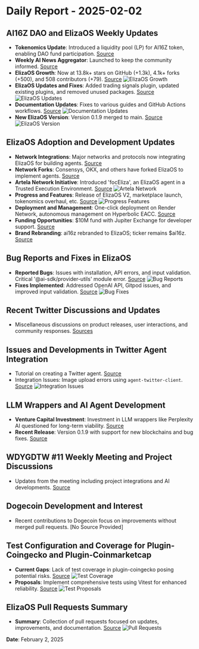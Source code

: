 # Daily Report - 2025-02-02

## AI16Z DAO and ElizaOS Weekly Updates

- **Tokenomics Update**: Introduced a liquidity pool (LP) for AI16Z token, enabling DAO fund participation. [Source](https://twitter.com/0xwitchy/status/1885996409989853553)
- **Weekly AI News Aggregator**: Launched to keep the community informed. [Source](https://twitter.com/0xwitchy/status/1885996405715857898)
- **ElizaOS Growth**: Now at 13.8k+ stars on GitHub (+1.3k), 4.1k+ forks (+500), and 508 contributors (+79). [Source](https://twitter.com/0xwitchy/status/1885996403610263943)
  ![ElizaOS Growth](https://pbs.twimg.com/media/GixiqawaIAAVnnI.jpg)
- **ElizaOS Updates and Fixes**: Added trading signals plugin, updated existing plugins, and removed unused packages. [Source](https://github.com/elizaOS/eliza/pull/3140)
  ![ElizaOS Updates](https://opengraph.githubassets.com/1/elizaOS/eliza/pull/3140)
- **Documentation Updates**: Fixes to various guides and GitHub Actions workflows. [Source](https://github.com/elizaOS/eliza/pull/3153)
  ![Documentation Updates](https://opengraph.githubassets.com/1/elizaOS/eliza/pull/3153)
- **New ElizaOS Version**: Version 0.1.9 merged to main. [Source](https://github.com/elizaOS/eliza/commit/ffa4c1dcdacc096d5b451f246b53fbaa266b0f64)
  ![ElizaOS Version](https://opengraph.githubassets.com/1/elizaOS/eliza/commit/ffa4c1dcdacc096d5b451f246b53fbaa266b0f64)

## ElizaOS Adoption and Development Updates

- **Network Integrations**: Major networks and protocols now integrating ElizaOS for building agents. [Source](https://twitter.com/0xwitchy/status/1886019696505548968)
- **Network Forks**: Consensys, OKX, and others have forked ElizaOS to implement agents. [Source](https://twitter.com/0xwitchy/status/1886019108392804426)
- **Artela Network Initiative**: Introduced 'focEliza', an ElizaOS agent in a Trusted Execution Environment. [Source](https://twitter.com/0xwitchy/status/1886018816549019779)
  ![Artela Network](https://pbs.twimg.com/media/Gix3OCGaQAA-auh.jpg)
- **Progress and Features**: Release of ElizaOS V2, marketplace launch, tokenomics overhaul, etc. [Source](https://twitter.com/0xwitchy/status/1885999103009775978)
  ![Progress Features](https://pbs.twimg.com/media/GixptGtbMAA_wc3.jpg)
- **Deployment and Management**: One-click deployment on Render Network, autonomous management on Hyperbolic EACC. [Source](https://twitter.com/0xwitchy/status/1885996416566505885)
- **Funding Opportunities**: $10M fund with Jupiter Exchange for developer support. [Source](https://twitter.com/0xwitchy/status/1885996414377013737)
- **Brand Rebranding**: ai16z rebranded to ElizaOS; ticker remains $ai16z. [Source](https://twitter.com/0xwitchy/status/1885996412082724908)

## Bug Reports and Fixes in ElizaOS

- **Reported Bugs**: Issues with installation, API errors, and input validation. Critical '@ai-sdk/provider-utils' module error. [Source](https://github.com/elizaOS/eliza/issues/3144)
  ![Bug Reports](https://opengraph.githubassets.com/1/elizaOS/eliza/issues/3144)
- **Fixes Implemented**: Addressed OpenAI API, Gitpod issues, and improved input validation. [Source](https://github.com/elizaOS/eliza/pull/3131)
  ![Bug Fixes](https://opengraph.githubassets.com/1/elizaOS/eliza/pull/3131)

## Recent Twitter Discussions and Updates

- Miscellaneous discussions on product releases, user interactions, and community responses. [Sources](https://twitter.com/ai16zdao/status/1886171295231996203)

## Issues and Developments in Twitter Agent Integration

- Tutorial on creating a Twitter agent. [Source](https://twitter.com/0xwitchy/status/1886119709156020256)
- Integration Issues: Image upload errors using `agent-twitter-client`. [Source](https://github.com/elizaOS/eliza/issues/3148)
  ![Integration Issues](https://opengraph.githubassets.com/1/elizaOS/eliza/issues/3148)

## LLM Wrappers and AI Agent Development

- **Venture Capital Investment**: Investment in LLM wrappers like Perplexity AI questioned for long-term viability. [Source](https://twitter.com/0xwitchy/status/1886022684393587078)
- **Recent Release**: Version 0.1.9 with support for new blockchains and bug fixes. [Source](https://twitter.com/0xwitchy/status/1885996407741661378)

## WDYGDTW #11 Weekly Meeting and Project Discussions

- Updates from the meeting including project integrations and AI developments. [Source](https://twitter.com/0xwitchy/status/1885996418982433054)

## Dogecoin Development and Interest

- Recent contributions to Dogecoin focus on improvements without merged pull requests. [No Source Provided]

## Test Configuration and Coverage for Plugin-Coingecko and Plugin-Coinmarketcap

- **Current Gaps**: Lack of test coverage in plugin-coingecko posing potential risks. [Source](https://github.com/elizaOS/eliza/issues/3123)
  ![Test Coverage](https://opengraph.githubassets.com/1/elizaOS/eliza/issues/3123)
- **Proposals**: Implement comprehensive tests using Vitest for enhanced reliability. [Source](https://github.com/elizaOS/eliza/pull/3124)
  ![Test Proposals](https://opengraph.githubassets.com/1/elizaOS/eliza/pull/3124)

## ElizaOS Pull Requests Summary

- **Summary**: Collection of pull requests focused on updates, improvements, and documentation. [Source](https://github.com/elizaOS/eliza/pull/3125)
  ![Pull Requests](https://opengraph.githubassets.com/1/elizaOS/eliza/pull/3125)

**Date**: February 2, 2025

